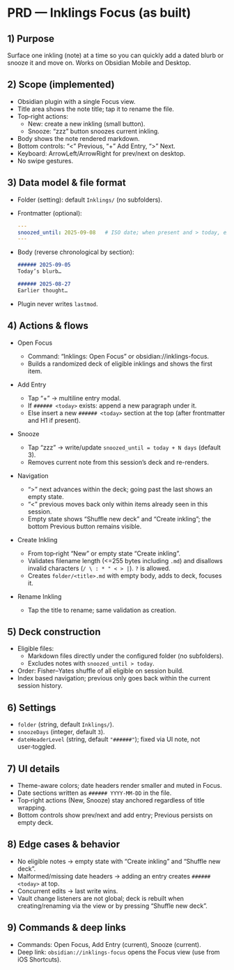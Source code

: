 # PRD — Inklings Focus (as built)

## 1) Purpose

Surface one inkling (note) at a time so you can quickly add a dated blurb or snooze it and move on. Works on Obsidian Mobile and Desktop.

## 2) Scope (implemented)

- Obsidian plugin with a single Focus view.
- Title area shows the note title; tap it to rename the file.
- Top‑right actions:
  - New: create a new inkling (small button).
  - Snooze: “zzz” button snoozes current inkling.
- Body shows the note rendered markdown.
- Bottom controls: “<” Previous, “+” Add Entry, “>” Next.
- Keyboard: ArrowLeft/ArrowRight for prev/next on desktop.
- No swipe gestures.

## 3) Data model & file format

- Folder (setting): default `Inklings/` (no subfolders).
- Frontmatter (optional):

  ```yaml
  ---
  snoozed_until: 2025-09-08   # ISO date; when present and > today, exclude from deck
  ---
  ```
- Body (reverse chronological by section):

  ```md
  ###### 2025-09-05
  Today’s blurb…

  ###### 2025-08-27
  Earlier thought…
  ```
- Plugin never writes `lastmod`.

## 4) Actions & flows

- Open Focus
  - Command: “Inklings: Open Focus” or obsidian://inklings-focus.
  - Builds a randomized deck of eligible inklings and shows the first item.

- Add Entry
  - Tap “+” → multiline entry modal.
  - If `###### <today>` exists: append a new paragraph under it.
  - Else insert a new `###### <today>` section at the top (after frontmatter and H1 if present).

- Snooze
  - Tap “zzz” → write/update `snoozed_until = today + N days` (default 3).
  - Removes current note from this session’s deck and re-renders.

- Navigation
  - “>” next advances within the deck; going past the last shows an empty state.
  - “<” previous moves back only within items already seen in this session.
  - Empty state shows “Shuffle new deck” and “Create inkling”; the bottom Previous button remains visible.

- Create Inkling
  - From top‑right “New” or empty state “Create inkling”.
  - Validates filename length (<=255 bytes including `.md`) and disallows invalid characters (`/ \ : * " < > |`). `?` is allowed.
  - Creates `folder/<title>.md` with empty body, adds to deck, focuses it.

- Rename Inkling
  - Tap the title to rename; same validation as creation.

## 5) Deck construction

- Eligible files:
  - Markdown files directly under the configured folder (no subfolders).
  - Excludes notes with `snoozed_until > today`.
- Order: Fisher–Yates shuffle of all eligible on session build.
- Index based navigation; previous only goes back within the current session history.

## 6) Settings

- `folder` (string, default `Inklings/`).
- `snoozeDays` (integer, default `3`).
- `dateHeaderLevel` (string, default `"######"`); fixed via UI note, not user‑toggled.

## 7) UI details

- Theme-aware colors; date headers render smaller and muted in Focus.
- Date sections written as `###### YYYY-MM-DD` in the file.
- Top‑right actions (New, Snooze) stay anchored regardless of title wrapping.
- Bottom controls show prev/next and add entry; Previous persists on empty deck.

## 8) Edge cases & behavior

- No eligible notes → empty state with “Create inkling” and “Shuffle new deck”.
- Malformed/missing date headers → adding an entry creates `###### <today>` at top.
- Concurrent edits → last write wins.
- Vault change listeners are not global; deck is rebuilt when creating/renaming via the view or by pressing “Shuffle new deck”.

## 9) Commands & deep links

- Commands: Open Focus, Add Entry (current), Snooze (current).
- Deep link: `obsidian://inklings-focus` opens the Focus view (use from iOS Shortcuts).
